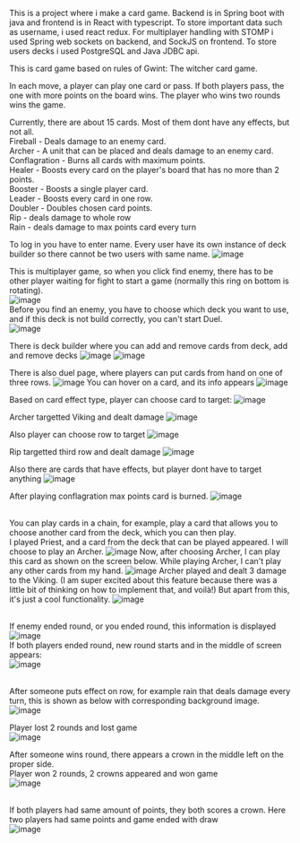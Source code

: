 This is a project where i make a card game. Backend is in Spring boot with java and frontend is in React with typescript. To store important
data such as username, i used react redux. For multiplayer handling with STOMP i used Spring web sockets on backend, and SockJS on frontend.
To store users decks i used PostgreSQL and Java JDBC api. 

This is card game based on rules of Gwint: The witcher card game.

In each move, a player can play one card or pass. If both players pass, the one with more points on the board wins. The player who wins two rounds wins the game. <br>

Currently, there are about 15 cards. Most of them dont have any effects, but not all. <br>
Fireball - Deals damage to an enemy card. <br>
Archer - A unit that can be placed and deals damage to an enemy card. <br>
Conflagration - Burns all cards with maximum points. <br>
Healer - Boosts every card on the player's board that has no more than 2 points. <br>
Booster - Boosts a single player card. <br>
Leader - Boosts every card in one row. <br>
Doubler - Doubles chosen card points. <br>
Rip - deals damage to whole row <br>
Rain - deals damage to max points card every turn <br>

To log in you have to enter name. Every user have its own instance of deck builder so there cannot be two users with same name.
![image](https://github.com/PiotrJagla/MyCardGame-MainProj/assets/76881722/b6a77471-4af0-4eed-ba58-181bf8404602)

This is multiplayer game, so when you click find enemy, there has to be other player waiting for fight to start a game (normally this ring on bottom is rotating).<br>
![image](https://github.com/PiotrJagla/MyCardGame-MainProj/assets/76881722/8be324bf-0f42-4e03-8533-e739ee734c1d)
<br>
Before you find an enemy, you have to choose which deck you want to use, and if this deck is not build correctly, you can't start Duel. <br>
![image](https://github.com/PiotrJagla/MyCardGame-MainProj/assets/76881722/0b5d2490-8119-4521-8f04-c64df069d3e7)







There is deck builder where you can add and remove cards from deck, add and remove decks
![image](https://github.com/PiotrJagla/MyCardGame-MainProj/assets/76881722/22f248e0-6f04-4352-b968-d5e81ca16d69)
![image](https://github.com/PiotrJagla/MyCardGame-MainProj/assets/76881722/48e4ff12-c46f-4f3a-a547-95da6b5f17be)



There is also duel page, where players can put cards from hand on one of three rows. 
![image](https://github.com/PiotrJagla/MyCardGame-MainProj/assets/76881722/8d6c127c-c1fd-414d-bd47-694c92cac174)
You can hover on a card, and its info appears
![image](https://github.com/PiotrJagla/MyCardGame-MainProj/assets/76881722/76fcd419-09c0-4f11-893e-ef40b8f9a045)






Based on card effect type, player can choose card to target:
![image](https://github.com/PiotrJagla/MyCardGame-MainProj/assets/76881722/e4e9d118-ecf0-480d-a8c1-6d8e96ebfe28)



Archer targetted Viking and dealt damage
![image](https://github.com/PiotrJagla/MyCardGame-MainProj/assets/76881722/55c9bb6b-3cc7-4123-ba8d-6d2e51643add)




Also player can choose row to target
![image](https://github.com/PiotrJagla/MyCardGame-MainProj/assets/76881722/d99b48d2-6241-48ee-8ef5-657742a92dbb)



Rip targetted third row and dealt damage
![image](https://github.com/PiotrJagla/MyCardGame-MainProj/assets/76881722/1780fc00-0dc8-4785-9988-9c94cfe49984)




Also there are cards that have effects, but player dont have to target anything
![image](https://github.com/PiotrJagla/MyCardGame-MainProj/assets/76881722/6c52144b-710f-42a2-a449-4beda5b5459b)



After playing conflagration max points card is burned.
![image](https://github.com/PiotrJagla/MyCardGame-MainProj/assets/76881722/b4c7a339-a9a5-4400-8607-9314dad38e9a)

<br>You can play cards in a chain, for example, play a card that allows you to choose another card from the deck, which you can then play.<br>
I played Priest, and a card from the deck that can be played appeared. I will choose to play an Archer.
![image](https://github.com/PiotrJagla/MyCardGame-MainProj/assets/76881722/69601b89-dfec-4af6-abf3-7bb837570567)
Now, after choosing Archer, I can play this card as shown on the screen below. While playing Archer, I can't play any other cards from my hand.
![image](https://github.com/PiotrJagla/MyCardGame-MainProj/assets/76881722/27e74c0f-2fed-41eb-87ef-5b1e17b18d3c)
Archer played and dealt 3 damage to the Viking. (I am super excited about this feature because there was a little bit of thinking on how to implement that, and voilà!) But apart from this, it's just a cool functionality.
![image](https://github.com/PiotrJagla/MyCardGame-MainProj/assets/76881722/403b1702-d25b-49e7-a865-b971312d39a1)



<br> If enemy ended round, or you ended round, this information is displayed <br>
![image](https://github.com/PiotrJagla/MyCardGame-MainProj/assets/76881722/e695c313-8b67-4050-a3f9-d10aeae77b3f)
<br> If both players ended round, new round starts and in the middle of screen appears: <br>
![image](https://github.com/PiotrJagla/MyCardGame-MainProj/assets/76881722/3b5ec737-cb19-467c-b81f-df995be5fb9e)


<br>After someone puts effect on row, for example rain that deals damage every turn, this is shown as below with corresponding background image.<br>
![image](https://github.com/PiotrJagla/MyCardGame-MainProj/assets/76881722/a300cdbc-09d0-499c-b595-deb46106112b)


Player lost 2 rounds and lost game <br>
![image](https://github.com/PiotrJagla/MyCardGame-MainProj/assets/76881722/e1282036-17ea-474b-bfd7-d2164ec9463b)

After someone wins round, there appears a crown in the middle left on the proper side. <br>
Player won 2 rounds, 2 crowns appeared and won game <br>
![image](https://github.com/PiotrJagla/MyCardGame-MainProj/assets/76881722/24e9d1c6-e8c2-4297-97e5-f1365f8252f6)

<br>If both players had same amount of points, they both scores a crown. Here two players had same points and game ended with draw<br>
![image](https://github.com/PiotrJagla/MyCardGame-MainProj/assets/76881722/386a20c0-d603-46dc-aaa6-de082c4cb500)












